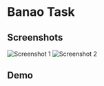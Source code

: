 # Banao Task

## Screenshots

![Screenshot 1](/![screen1.jpg…]()
)
![Screenshot 2](/![screen2.jpg…]()
)

## Demo


